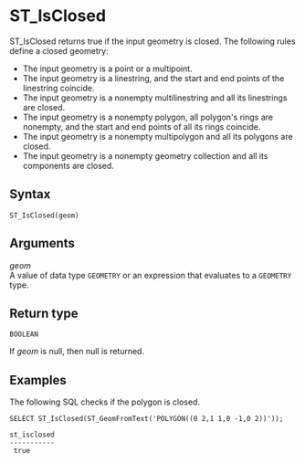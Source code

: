 # ST\_IsClosed<a name="ST_IsClosed-function"></a>

ST\_IsClosed returns true if the input geometry is closed\. The following rules define a closed geometry: 
+ The input geometry is a point or a multipoint\. 
+ The input geometry is a linestring, and the start and end points of the linestring coincide\. 
+ The input geometry is a nonempty multilinestring and all its linestrings are closed\. 
+ The input geometry is a nonempty polygon, all polygon's rings are nonempty, and the start and end points of all its rings coincide\. 
+ The input geometry is a nonempty multipolygon and all its polygons are closed\.
+ The input geometry is a nonempty geometry collection and all its components are closed\. 

## Syntax<a name="ST_IsClosed-function-syntax"></a>

```
ST_IsClosed(geom)
```

## Arguments<a name="ST_IsClosed-function-arguments"></a>

 *geom*   
A value of data type `GEOMETRY` or an expression that evaluates to a `GEOMETRY` type\. 

## Return type<a name="ST_IsClosed-function-return"></a>

`BOOLEAN`

If *geom* is null, then null is returned\. 

## Examples<a name="ST_IsClosed-function-examples"></a>

The following SQL checks if the polygon is closed\. 

```
SELECT ST_IsClosed(ST_GeomFromText('POLYGON((0 2,1 1,0 -1,0 2))'));
```

```
st_isclosed
-----------
 true
```